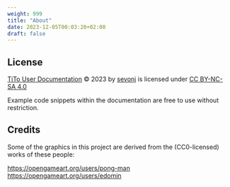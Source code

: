 ```yaml
---
weight: 999
title: "About"
date: 2023-12-05T00:03:20+02:00
draft: false
---
```


## License

[TiTo User Documentation](https://sevonj.github.io/titouserdoc) © 2023 by [sevonj](https://github.com/sevonj/) is licensed under [CC BY-NC-SA 4.0](https://creativecommons.org/licenses/by-nc-sa/4.0/)

Example code snippets within the documentation are free to use without restriction.

## Credits

Some of the graphics in this project are derived from the (CC0-licensed) works of these people:

https://opengameart.org/users/pong-man
https://opengameart.org/users/edomin